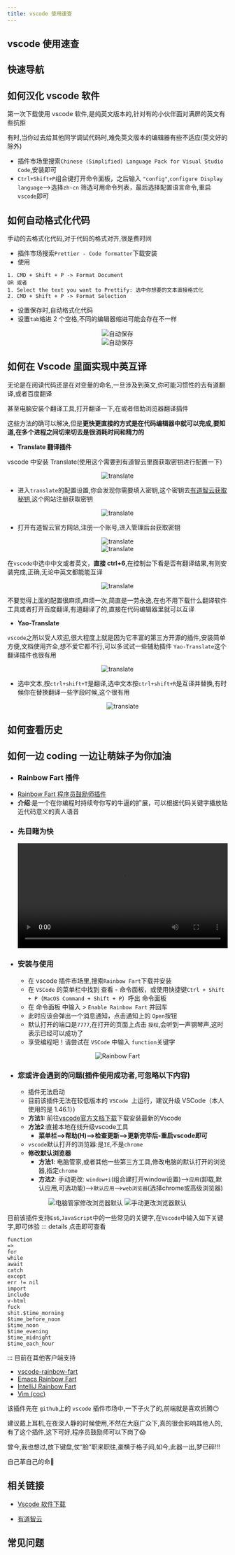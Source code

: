 ```yaml
---
title: vscode 使用速查
---
```


## vscode 使用速查

## 快速导航

<TOC />

## 如何汉化 vscode 软件

第一次下载使用 vscode 软件,是纯英文版本的,针对有的小伙伴面对满屏的英文有些抗拒

有时,当你过去给其他同学调试代码时,难免英文版本的编辑器有些不适应(英文好的除外)

- 插件市场里搜索`Chinese (Simplified) Language Pack for Visual Studio Code`,安装即可
- `Ctrl+Shift+P`组合键打开命令面板，之后输入 `"config"`,`configure Display language`-->选择`zh-cn` 筛选可用命令列表，最后选择配置语言命令,重启`vscode`即可

## 如何自动格式化代码

手动的去格式化代码,对于代码的格式对齐,很是费时间

- 插件市场搜索`Prettier - Code formatter`下载安装
- 使用

```
1. CMD + Shift + P -> Format Document
OR 或者
1. Select the text you want to Prettify: 选中你想要的文本直接格式化
2. CMD + Shift + P -> Format Selection
```

- 设置保存时,自动格式化代码
- 设置`tab`缩进 2 个空格,不同的编辑器缩进可能会存在不一样

<div align="center">
   <div>
   <img class="medium-zoom lazy"  loading="lazy"  src="../images/tools-article-imgs/vscode-guide/auto-format-file.png" alt="自动保存" />
   </div>
   <div>
     <img class="medium-zoom lazy"  loading="lazy"  src="../images/tools-article-imgs/vscode-guide/set-tab.png" alt="自动保存" />
   </div>
</div>

## 如何在 Vscode 里面实现中英互译

无论是在阅读代码还是在对变量的命名,一旦涉及到英文,你可能习惯性的去有道翻译,或者百度翻译

甚至电脑安装个翻译工具,打开翻译一下,在或者借助浏览器翻译插件

这些方法的确可以解决,但是**更快更直接的方式是在代码编辑器中就可以完成,要知道,在多个进程之间切来切去是很消耗时间和精力的**

- **Translate 翻译插件**

vscode 中安装 Translate(使用这个需要到有道智云里面获取密钥进行配置一下)

<div align="center">
   <div>
   <img class="medium-zoom lazy"  loading="lazy"  src="../images/tools-article-imgs/vscode-guide/translate01.jpg" alt="translate" />
   </div>
</div>

- 进入`translate`的配置设置,你会发现你需要填入密钥,这个密钥去[有道智云获取秘钥](http://ai.youdao.com),这个网站注册获取密钥

<div align="center">
   <div>
   <img class="medium-zoom lazy"  loading="lazy"  src="../images/tools-article-imgs/vscode-guide/translate02.jpg" alt="translate" />
   </div>
</div>

- 打开有道智云官方网站,注册一个账号,进入管理后台获取密钥

<div align="center">
   <div>
   <img class="medium-zoom lazy"  loading="lazy"  src="../images/tools-article-imgs/vscode-guide/translate03.jpg" alt="translate" />
   </div>
   <div>
   <img class="medium-zoom lazy"  loading="lazy"  src="../images/tools-article-imgs/vscode-guide/translate04.jpg" alt="translate" />
   </div>
</div>

在`vscode`中选中中文或者英文，**直接 ctrl+6**,在控制台下看是否有翻译结果,有则安装完成,正确,无论中英文都能能互译

<div align="center">
   <div>
   <img class="medium-zoom lazy"  loading="lazy"  src="../images/tools-article-imgs/vscode-guide/translate.gif" alt="translate" />
   </div>
</div>

不要觉得上面的配置很麻烦,麻烦一次,简直是一劳永逸,在也不用下载什么翻译软件工具或者打开百度翻译,有道翻译了的,直接在代码编辑器里就可以互译

- **Yao-Translate**

`vscode`之所以受人欢迎,很大程度上就是因为它丰富的第三方开源的插件,安装简单方便,文档使用齐全,想不爱它都不行,可以多试试一些辅助插件
`Yao-Translate`这个翻译插件也很有用

<div align="center">
   <div>
   <img class="medium-zoom lazy"  loading="lazy"  src="../images/tools-article-imgs/vscode-guide/Youdao01.jpg" alt="translate" />
   </div>
</div>

- 选中文本,按`ctrl+shift+T`是翻译,选中文本按`ctrl+shift+R`是互译并替换,有时候你在替换翻译一些字段时候,这个很有用

  <div align="center">
     <div>
     <img class="medium-zoom lazy"  loading="lazy"  src="../images/tools-article-imgs/vscode-guide/youdao.gif" alt="translate" />
     </div>
  </div>

## 如何查看历史

## 如何一边 coding 一边让萌妹子为你加油

- ### Rainbow Fart 插件

* [Rainbow Fart 程序员鼓励师插件](https://saekiraku.github.io/vscode-rainbow-fart/#/zh/)
* **介绍**:是一个在你编程时持续夸你写的牛逼的扩展，可以根据代码关键字播放贴近代码意义的真人语音

- ### 先目睹为快
  <p>
   <video src="https://saekiraku.oss-cn-beijing.aliyuncs.com/github/vscode-rainbow-fart/showoff-1.mp4" controls="controls" width="100%"></video>
  </p>
- ### 安装与使用
  - 在 vscode 插件市场里,搜索`Rainbow Fart`下载并安装
  - 在 `VSCode` 的菜单栏中找到 查看 - 命令面板，或使用快捷键`Ctrl + Shift + P`（`MacOS Command + Shift + P`）呼出 命令面板
  - 在 命令面板 中输入 > `Enable Rainbow Fart` 并回车
  - 此时应该会弹出一个消息通知，点击通知上的 `Open`按钮
  - 默认打开的端口是`7777`,在打开的页面上点击 `授权`,会听到一声钢琴声,这时表示已经可以成功了
  - 享受编程吧！请尝试在 `VSCode` 中输入 `function`关键字

<div align="center">
  <img class="medium-zoom lazy" loading="lazy" src="../images/tools-article-imgs/vscode-guide/rainbow-fart.png" alt="Rainbow Fart" />
  </div>
  
 * ### 您或许会遇到的问题(插件使用成功者,可忽略以下内容)
      * 插件无法启动
      * 目前该插件无法在较低版本的 `VSCode `上运行，建议升级 VSCode（本人使用的是 1.46.1）)
      * **方法1:** 前往[vscode官方文档下载](https://code.visualstudio.com/docs#vscode)下载安装最新的Vscode
      * **方法2**:直接本地在线升级vscode工具
          * **菜单栏-->帮助(H)-->检查更新-->更新完毕后-重启vscode即可**
    * `vscode`默认打开的浏览器:是`IE`,不是`chrome`
    * **修改默认浏览器**
        * **方法1**: 电脑管家,或者其他一些第三方工具,修改电脑的默认打开的浏览器,指定`chrome`
        * **方法2**: 手动更改: `window+i`(组合建打开window设置)-->`应用`(卸载,默认应用,可选功能)-->`默认应用`-->`web浏览器`(选择chrome或高级浏览器)

  <div align="center">
  <img class="medium-zoom lazy" loading="lazy" src="../images/tools-article-imgs/vscode-guide/point-chrome.png" alt="电脑管家修改浏览器默认" />
   <img class="medium-zoom lazy" loading="lazy" src="../images/tools-article-imgs/vscode-guide/remove-browser.png" alt="手动更改浏览器默认" />
  </div>

目前该插件支持`Es6`,`JavaScript`中的一些常见的关键字,在`Vscode`中输入如下关键字,即可体验
::: details 点击即可查看

```
function
=>
for
while
await
catch
except
err != nil
import
include
v-html
fuck
shit.$time_morning
$time_before_noon
$time_noon
$time_evening
$time_midnight
$time_each_hour
```

:::
目前在其他客户端支持

- [vscode-rainbow-fart](https://github.com/SaekiRaku/vscode-rainbow-fart)
- [Emacs Rainbow Fart](https://github.com/stardiviner/emacs-rainbow-fart)
- [IntelliJ Rainbow Fart ](https://github.com/izhangzhihao/intellij-rainbow-fart)
- [Vim (coc)](https://github.com/iamcco/coc-rainbow-fart)

该插件先在 `github`上的 `vscode` 插件市场中,一下子火了的,前端就是喜欢折腾:no_mouth:

建议戴上耳机,在夜深人静的时候使用,不然在大庭广众下,真的很会影响其他人的,有了这个插件,这下可好,程序员鼓励师可以下岗了:scream:

曾今,我也想过,放下键盘,仗“脸”职来职往,豪横于格子间,如今,此器一出,梦已碎!!!

自己革自己的命:triumph:

## 相关链接

- [Vscode 软件下载](https://code.visualstudio.com/)

* [有道智云](http://ai.youdao.com/)

## 常见问题

<div align="right">
  <ShareLink />
</div>
<div align="center">
  <DaShang />
</div>
